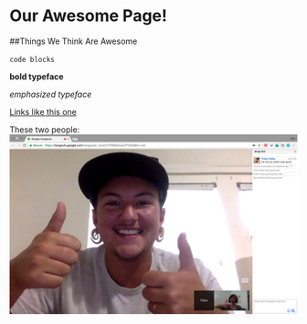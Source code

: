 # Our Awesome Page!

##Things We Think Are Awesome

`code blocks`

**bold typeface**

*emphasized typeface*

[Links like this one](http://www.google.com)

These two people:
![Peter and Cate](cate-peter.png)